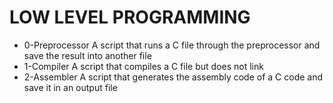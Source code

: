 # LOW LEVEL PROGRAMMING
* 0-Preprocessor A script that runs a C file through the preprocessor and save the result into another file
* 1-Compiler A script that compiles a C file but does not link
* 2-Assembler A script that generates the assembly code of a C code and save it in an output file
